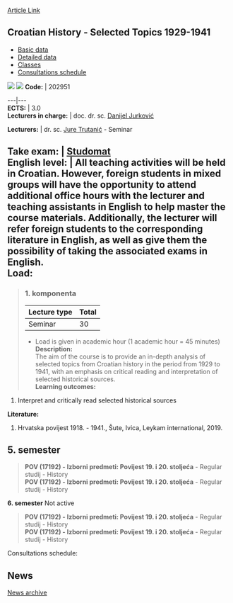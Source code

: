 [Article Link](https://www.fhs.hr/en/course/chst1_b)

## Croatian History - Selected Topics 1929-1941
  * [Basic data](https://www.fhs.hr/en/course/chst1_b#v1id-523754_207721_1_0 "Basic data")
  * [Detailed data](https://www.fhs.hr/en/course/chst1_b#v1id-523754_207721_1_1 "Detailed data")
  * [Classes](https://www.fhs.hr/en/course/chst1_b#v1id-523754_207721_1_2 "Classes")
  * [Consultations schedule](https://www.fhs.hr/en/course/chst1_b#v1id-523754_207721_1_3 "Consultations schedule")


[![](https://www.fhs.hr/img/flags/gif/hr.gif)](https://www.fhs.hr/predmet/itihp1_b) [![](https://www.fhs.hr/img/flags/gif/gb.gif)](https://www.fhs.hr/en/course/chst1_b)
**Code:** |  202951  
  
---|---  
**ECTS:** |  3.0   
**Lecturers in charge:** |  doc. dr. sc. [Danijel Jurković](https://www.fhs.hr/staff/danijel.jurkovic)   
  
**Lecturers:** |  dr. sc. [Jure Trutanić](https://www.fhs.hr/djelatnik/jure.trutanic) - Seminar  
  
**Take exam:** |  [Studomat](http://www.isvu.hr/studomat)  
**English level:** |  All teaching activities will be held in Croatian. However, foreign students in mixed groups will have the opportunity to attend additional office hours with the lecturer and teaching assistants in English to help master the course materials. Additionally, the lecturer will refer foreign students to the corresponding literature in English, as well as give them the possibility of taking the associated exams in English.   
**Load:**  
---  
> ### 1. komponenta
> | Lecture type | Total  
> ---|---  
> Seminar | 30  
> * Load is given in academic hour (1 academic hour = 45 minutes)   
**Description:**  
> The aim of the course is to provide an in-depth analysis of selected topics from Croatian history in the period from 1929 to 1941, with an emphasis on critical reading and interpretation of selected historical sources.  
**Learning outcomes:**  
  1. Interpret and critically read selected historical sources

  
**Literature:**  
  1. Hrvatska povijest 1918. - 1941., Šute, Ivica, Leykam international, 2019. 

  
**5. semester**  
---  
> **POV (17192) - Izborni predmeti: Povijest 19. i 20. stoljeća** - Regular studij - History  
>  **POV (17192) - Izborni predmeti: Povijest 19. i 20. stoljeća** - Regular studij - History  
>   
  
**6. semester** Not active  
> **POV (17192) - Izborni predmeti: Povijest 19. i 20. stoljeća** - Regular studij - History  
>  **POV (17192) - Izborni predmeti: Povijest 19. i 20. stoljeća** - Regular studij - History  
>   
Consultations schedule: 


## News
[News archive](https://www.fhs.hr/en/course/chst1_b?@=218dk#news_117039 "News archive")
